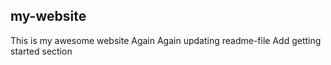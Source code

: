 ## my-website
This is my awesome website
Again Again
updating readme-file
Add getting started section
